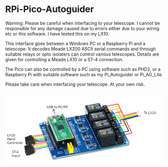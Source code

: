 # RPi-Pico-Autoguider

Warning: Please be careful when interfacing to your telescope. I cannot be responsible for any damage caused due to errors either due to your wiring etc or this software. I have tested this on my LX10.

This interface goes between a Windows PC or a Raspberry Pi and a telescope. It decodes Meade LX200 ASCII serial commands and through suitable relays or opto isolaters can control various telescopes. Details are given for controlling a Meade LX10 or a ST-4 connection.
 
The Pico can also be controlled by a PC using software such as PHD2, or a Raspberry Pi with suitable software such as my Pi_Autoguider or Pi_AG_Lite.

Please take care when interfacing your telescope. At your own risk.

## 

![screenshot](LX10_relays002.jpg)
